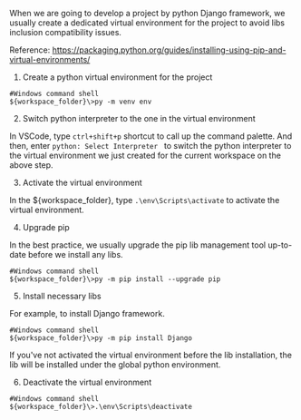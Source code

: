 When we are going to develop a project by python Django framework, we usually create a dedicated virtual environment for the project to avoid libs inclusion compatibility issues.

Reference: https://packaging.python.org/guides/installing-using-pip-and-virtual-environments/

1. Create a python virtual environment for the project

```shell
#Windows command shell
${workspace_folder}\>py -m venv env
```



2. Switch python interpreter to the one in the virtual environment

In VSCode, type `ctrl+shift+p` shortcut to call up the command palette. And then, enter `python: Select Interpreter ` to switch the python interpreter to the virtual environment we just created for the current workspace on the above step.

3. Activate the virtual environment

In the ${workspace_folder}, type `.\env\Scripts\activate` to activate the virtual environment.

4. Upgrade pip

In the best practice, we usually upgrade the pip lib management tool up-to-date before we install any libs.

```shell
#Windows command shell
${workspace_folder}\>py -m pip install --upgrade pip
```



5. Install necessary libs

For example, to install Django framework.

```shell
#Windows command shell
${workspace_folder}\>py -m pip install Django
```

If you've not activated the virtual environment before the lib installation, the lib will be installed under the global python environment.

6. Deactivate the virtual environment

```shell
#Windows command shell
${workspace_folder}\>.\env\Scripts\deactivate
```



